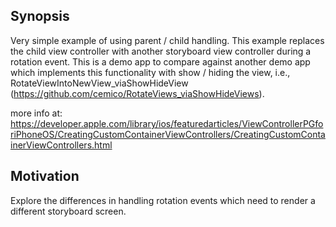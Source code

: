 ## Synopsis

Very simple example of using parent / child handling.  This example replaces the child view controller with another storyboard view controller during a rotation event.  This is a demo app to compare against another demo app which implements this functionality with show / hiding the view, i.e., RotateViewIntoNewView_viaShowHideView (https://github.com/cemico/RotateViews_viaShowHideViews).

more info at: https://developer.apple.com/library/ios/featuredarticles/ViewControllerPGforiPhoneOS/CreatingCustomContainerViewControllers/CreatingCustomContainerViewControllers.html

## Motivation

Explore the differences in handling rotation events which need to render a different storyboard screen.

